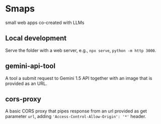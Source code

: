 # Smaps

small web apps co-created with LLMs

## Local development

Serve the folder with a web server, e.g., `npx serve`, `python -m http 3000`.

## gemini-api-tool

A tool a submit request to Gemini 1.5 API together with an image that is provided as an URL. 

## cors-proxy

A basic CORS proxy that pipes response from an url provided as get parameter `url`,
adding `'Access-Control-Allow-Origin': '*'` header.